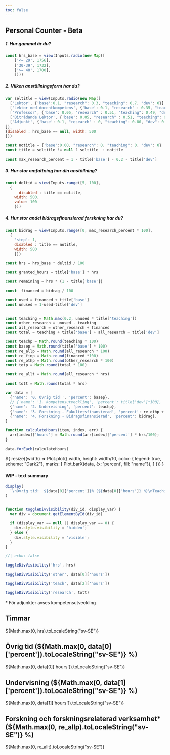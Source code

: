 ```yaml
---
toc: false
---
```


<h2>Personal Counter - Beta</h2>

<h5>1. Hur gammal är du?</h5>

```js
const hrs_base = view(Inputs.radio(new Map([
    ['<= 29', 1756],
    ['30-39', 1732],
    ['>= 40', 1700],
    ])))

```

<h5>2. Vilken anställningsform har du?</h5>


```js
var seltitle = view(Inputs.radio(new Map([
  ['Lektor', {'base':0.1, "research": 0.3, "teaching": 0.7, "dev": 0}],
  ['Lektor med docentkompetens', {'base': 0.1, "research" : 0.35, "teaching": 0.65, "dev": 0}],
  ['Professor', {'base': 0.05, "research" : 0.51, "teaching": 0.49, "dev": 0}],
  ['Biträdande Lektor', {'base': 0.05, "research" : 0.51, "teaching": 0.49, "dev": 0}],
  ['Adjunkt', {'base': 0.1, "research" : 0, "teaching": 0.80, "dev": 0.20}],
]),
{disabled : hrs_base == null, width: 500
}))
```

```js
const notitle = {'base':0.00, "research": 0, "teaching": 0, "dev": 0}
const title = seltitle != null ? seltitle  : notitle
```

```js
const max_research_percent = 1 - title['base'] - 0.2 - title['dev']
```
<h5>3. Hur stor omfattning har din anställning?</h5>

```js
const deltid = view(Inputs.range([5, 100],
  {
      disabled : title == notitle,
    width: 500,
    value: 100
    }))
```

<h5>4. Hur stor andel bidragsfinansierad forskning har du?</h5>

```js
const bidrag = view(Inputs.range([0, max_research_percent * 100],
  {
    'step': 1,
    disabled : title == notitle,
    width: 500
    }))
```


```js
const hrs = hrs_base * deltid / 100
```


```js
const granted_hours = title['base'] * hrs
```

```js
const remaining = hrs * (1 - title['base'])
```

```js
const  financed = bidrag / 100
```


```js
const used = financed + title['base']
const unused = 1-used-title['dev']


const teaching = Math.max(0.2, unused * title['teaching'])
const other_research = unused - teaching
const all_research = other_research + financed
const total = teaching + title['base'] + all_research + title['dev']

const teachp = Math.round(teaching * 100)
const basep = Math.round(title['base'] * 100)
const re_allp = Math.round(all_research * 100)
const re_finp = Math.round(financed *100)
const re_othp = Math.round(other_research * 100)
const totp = Math.round(total * 100)

const re_allt = Math.round(all_research * hrs)

const tott = Math.round(total * hrs)

```


```js
var data = [
  {'name': '0. Övrig tid ', 'percent': basep},
  // {'name': '1. kompetensutveckling', 'percent': title['dev']*100},
  {'name': '2. Undervisning', 'percent': teachp},
  {'name': '3. Forskning - Fakultetsfinansierad', 'percent': re_othp + title['dev']*100},
  {'name': '4. Forskning - Bidragsfinansierad', 'percent': bidrag},
]

function calculateHours(item, index, arr) {
  arr[index]['hours'] = Math.round(arr[index]['percent'] * hrs/100);
}

data.forEach(calculateHours)

```

<div class="grid grid-cols-2">
  <div class="card">${
    resize((width) => Plot.plot({
      width,
      height: width/10,
      color: { legend: true, scheme: "Dark2"},
      marks: [
        Plot.barX(data, {x: 'percent', fill: "name"}),
      ]
    }))
  }</div>
</div>

<h4> WIP - text summary </h4>

```js
display(
  `\nÖvrig tid:  ${data[0]['percent']}% (${data[0]['hours']} h)\nTeaching: ${data[1]['percent']}% (${data[1]['hours']} h)\nResearch: ${re_allp}% (${re_allt} h)\n       bidrag: ${data[3]['percent']}% (${data[3]['hours']} h)\n       faculty: ${data[2]['percent']}% (${data[2]['hours']} h)\n\nTotal: ${totp}% (${tott} h)`
)
```


<style>

.hero {
  display: flex;
  flex-direction: column;
  align-items: center;
  font-family: var(--sans-serif);
  margin: 4rem 0 8rem;
  text-wrap: balance;
  text-align: center;
}

.hero h1 {
  margin: 1rem 0;
  padding: 1rem 0;
  max-width: none;
  font-size: 14vw;
  font-weight: 900;
  line-height: 1;
  background: linear-gradient(30deg, var(--theme-foreground-focus), currentColor);
  -webkit-background-clip: text;
  -webkit-text-fill-color: transparent;
  background-clip: text;
}

.hero h2 {
  margin: 0;
  max-width: 34em;
  font-size: 20px;
  font-style: initial;
  font-weight: 500;
  line-height: 1.5;
  color: var(--theme-foreground-muted);
}

@media (min-width: 640px) {
  .hero h1 {
    font-size: 90px;
  }
}

</style>


```js

function toggleDivVisibility(div_id, display_var) {
  var div = document.getElementById(div_id)

  if (display_var == null || display_var == 0) {
    div.style.visibility = 'hidden';
  } else {
    div.style.visibility = 'visible';
  }
}

```

```js
//| echo: false

toggleDivVisibility('hrs', hrs)

toggleDivVisibility('other', data[0]['hours'])

toggleDivVisibility('teach', data[2]['hours'])

toggleDivVisibility('research', tott)

```


\* För adjunkter avses kompetensutveckling

<div class="grid grid-cols-4 gap-4">
  </div>

  <div class="card" id=hrs>
    <h2>Timmar</h2>
    <span class="big">${Math.max(0, hrs).toLocaleString("sv-SE")}</span>
  </div>

  <div class="card" id=other>
    <h2>Övrig tid (${Math.max(0, data[0]['percent']).toLocaleString("sv-SE")} %)</h2>
    <span class="big">${Math.max(0, data[0]['hours']).toLocaleString("sv-SE")}</span>
  </div>

  <div class="card" id=teach>
    <h2>Undervisning (${Math.max(0, data[1]['percent']).toLocaleString("sv-SE")} %)</h2>
    <span class="big">${Math.max(0, data[1]['hours']).toLocaleString("sv-SE")}</span>
  </div>


  <div class="card" id=research>
    <h2>Forskning och forskningsrelaterad verksamhet* (${Math.max(0, re_allp).toLocaleString("sv-SE")} %)</h2>
    <span class="big">${Math.max(0, re_allt).toLocaleString("sv-SE")}</span>
  </div>


</div>
